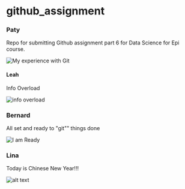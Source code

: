 # github_assignment

### Paty
Repo for submitting Github assignment part 6 for Data Science for Epi course. 

![My experience with Git](https://media.tenor.com/WOipwtzH21IAAAAi/i-got-this-i-can-do-it.gif)


#### Leah 

Info Overload

![info overload](https://media4.giphy.com/media/v1.Y2lkPTc5MGI3NjExMnF4ZnZiNnR1MzlkbzdscmljbWc0enlrbXB3dnQ1djVvNmwxdGd2aiZlcD12MV9pbnRlcm5hbF9naWZfYnlfaWQmY3Q9Zw/fQQ4xVYNEwn1RetCoU/giphy.gif)


### Bernard
All set and ready to "git"" things done 

![I am Ready](https://media1.tenor.com/m/oGNAlTqpMvYAAAAC/lets-do-this.gif)


### Lina
Today is Chinese New Year!!!

![alt text](https://media.tenor.com/Q-x-tQAopr0AAAAM/happy-chinese-new-year-chinese-new-year.gif)

